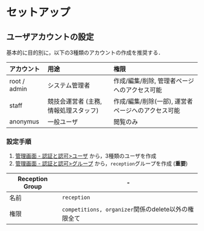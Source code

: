 # セットアップ

## ユーザアカウントの設定
基本的に目的別に，以下の3種類のアカウントの作成を推奨する．

| アカウント      | 用途   | 権限 |
|:--------------|:------|:---------------|
| root / admin  | システム管理者 | 作成/編集/削除, 管理者ページへのアクセス可能 |
| staff         | 競技会運営者 (主務, 情報処理スタッフ) | 作成/編集/削除(一部), 運営者ページへのアクセス可能 |
| anonymus      | 一般ユーザ | 閲覧のみ |


### 設定手順

1. [管理画面 - 認証と認可>ユーザ](http://localhost:7000/admin/auth/user/) から，3種類のユーザを作成
1. [管理画面 - 認証と認可>グループ](http://localhost:7000/admin/auth/group/) から，`reception`グループを作成 (**重要**)

| Reception Group | - |
|------|-------------------| 
| 名前 |  `reception` |
| 権限 | `competitions, organizer`関係のdelete以外の権限全て |


